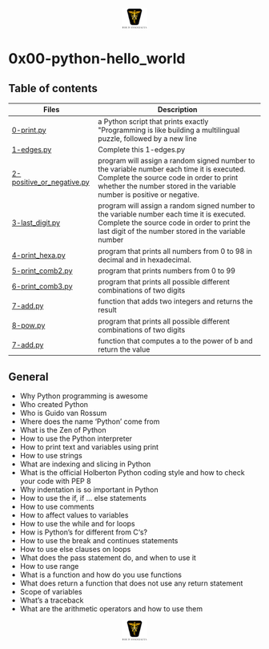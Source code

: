 <p align="center">
<img src="/images/roeHR-01.png" width=10% height=10%>
</p>

# 0x00-python-hello_world

## Table of contents

| Files                                                                                                                                                                    | Description                                                                                                                                                                                                      |
| ------------------------------------------------------------------------------------------------------------------------------------------------------------------------ | ---------------------------------------------------------------------------------------------------------------------------------------------------------------------------------------------------------------- |
| [0-print.py](https://github.com/ronroeandassociates/holbertonschool-higher_level_programming/blob/main/0x00-python-hello_world/0-print.py)                               | a Python script that prints exactly "Programming is like building a multilingual puzzle, followed by a new line                                                                                                  |
| [1-edges.py](https://github.com/ronroeandassociates/holbertonschool-higher_level_programming/blob/main/0x00-python-hello_world/1-edges.py)                               | Complete this 1-edges.py                                                                                                                                                                                         |
| [2-positive_or_negative.py](https://github.com/ronroeandassociates/holbertonschool-higher_level_programming/blob/main/0x00-python-hello_world/2-positive_or_negative.py) | program will assign a random signed number to the variable number each time it is executed. Complete the source code in order to print whether the number stored in the variable number is positive or negative. |
| [3-last_digit.py](https://github.com/ronroeandassociates/holbertonschool-higher_level_programming/blob/main/0x00-python-hello_world/3-last_digit.py)                     | program will assign a random signed number to the variable number each time it is executed. Complete the source code in order to print the last digit of the number stored in the variable number                |
| [4-print_hexa.py](https://github.com/ronroeandassociates/holbertonschool-higher_level_programming/blob/main/0x00-python-hello_world/4-print_hexa.py)                     | program that prints all numbers from 0 to 98 in decimal and in hexadecimal.                                                                                                                                      |
| [5-print_comb2.py](https://github.com/ronroeandassociates/holbertonschool-higher_level_programming/blob/main/0x00-python-hello_world/5-print_comb2.py)                   | program that prints numbers from 0 to 99                                                                                                                                                                         |
| [6-print_comb3.py](https://github.com/ronroeandassociates/holbertonschool-higher_level_programming/blob/main/0x00-python-hello_world/6-print_comp3.py)                   | program that prints all possible different combinations of two digits                                                                                                                                            |
| [7-add.py](https://github.com/ronroeandassociates/holbertonschool-higher_level_programming/blob/main/0x00-python-hello_world/7-add.py)                                   | function that adds two integers and returns the result                                                                                                                                                           |
| [8-pow.py](int_comp3.py)                                                                                                                                                 | program that prints all possible different combinations of two digits                                                                                                                                            |
| [7-add.py](https://github.com/ronroeandassociates/holbertonschool-higher_level_programming/blob/main/0x00-python-hello_world/8-pow.py)                                   | function that computes a to the power of b and return the value                                                                                                                                                  |

## General

- Why Python programming is awesome
- Who created Python
- Who is Guido van Rossum
- Where does the name ‘Python’ come from
- What is the Zen of Python
- How to use the Python interpreter
- How to print text and variables using print
- How to use strings
- What are indexing and slicing in Python
- What is the official Holberton Python coding style and how to check your code with PEP 8
- Why indentation is so important in Python
- How to use the if, if ... else statements
- How to use comments
- How to affect values to variables
- How to use the while and for loops
- How is Python’s for different from C‘s?
- How to use the break and continues statements
- How to use else clauses on loops
- What does the pass statement do, and when to use it
- How to use range
- What is a function and how do you use functions
- What does return a function that does not use any return statement
- Scope of variables
- What’s a traceback
- What are the arithmetic operators and how to use them

<p align="center">
<img src="../images/roeHR-01.png" width=10% height=10%>
</p>

